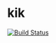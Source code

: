 # kik

[![Build Status](https://travis-ci.org/MacMorgan/kik.svg?branch=master)](https://travis-ci.org/MacMorgan/kik)
